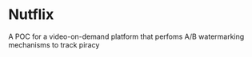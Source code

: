 # Nutflix

A POC for a video-on-demand platform that perfoms A/B watermarking mechanisms to track piracy
